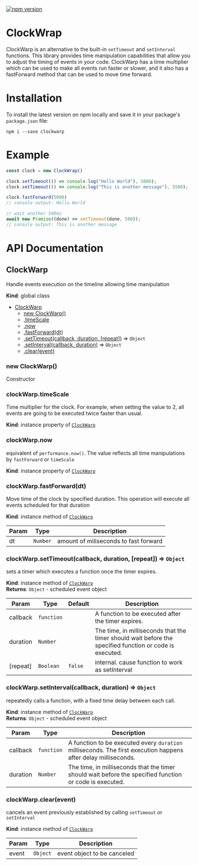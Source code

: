[![npm version](https://badge.fury.io/js/clockwarp.svg)](https://badge.fury.io/js/clockwarp)

# ClockWrap

ClockWarp is an alternative to the built-in `setTimeout` and `setInterval` functions. 
This library provides time manipulation capabilities that allow you to adjust the 
timing of events in your code. ClockWarp has a time multiplier which can be used 
to make all events run faster or slower, and it also has a fastForward method that 
can be used to move time forward. 

# Installation

To install the latest version on npm locally and save it in your package's `package.json` file:

```
npm i --save clockwarp
```

# Example

```js
const clock = new ClockWrap()

clock.setTimeout(() => console.log("Hello World"), 5000);
clock.setTimeout(() => console.log("This is another message"), 5500);

clock.fastForward(5000)
// console output: Hello World

// wait another 500ms
await new Promise((done) => setTimeout(done, 500));
// console output: This is another message
```

# API Documentation

<a name="ClockWarp"></a>

## ClockWarp
Handle events execution on the timeline allowing time manipulation

**Kind**: global class  

* [ClockWarp](#ClockWarp)
    * [new ClockWarp()](#new_ClockWarp_new)
    * [.timeScale](#ClockWarp+timeScale)
    * [.now](#ClockWarp+now)
    * [.fastForward(dt)](#ClockWarp+fastForward)
    * [.setTimeout(callback, duration, [repeat])](#ClockWarp+setTimeout) ⇒ <code>Object</code>
    * [.setInterval(callback, duration)](#ClockWarp+setInterval) ⇒ <code>Object</code>
    * [.clear(event)](#ClockWarp+clear)

<a name="new_ClockWarp_new"></a>

### new ClockWarp()
Constructor

<a name="ClockWarp+timeScale"></a>

### clockWarp.timeScale
Time multiplier for the clock. For example, when setting the value to 2,
all events are going to be executed twice faster than usual.

**Kind**: instance property of [<code>ClockWarp</code>](#ClockWarp)  
<a name="ClockWarp+now"></a>

### clockWarp.now
equivalent of `performance.now()`. The value reflects all time
manipulations by `fastForward` or `timeScale`

**Kind**: instance property of [<code>ClockWarp</code>](#ClockWarp)  
<a name="ClockWarp+fastForward"></a>

### clockWarp.fastForward(dt)
Move time of the clock by specified duration.
This operation will execute all events scheduled for that duration

**Kind**: instance method of [<code>ClockWarp</code>](#ClockWarp)  

| Param | Type | Description |
| --- | --- | --- |
| dt | <code>Number</code> | amount of miliseconds to fast forward |

<a name="ClockWarp+setTimeout"></a>

### clockWarp.setTimeout(callback, duration, [repeat]) ⇒ <code>Object</code>
sets a timer which executes a function once the timer expires.

**Kind**: instance method of [<code>ClockWarp</code>](#ClockWarp)  
**Returns**: <code>Object</code> - scheduled event object  

| Param | Type | Default | Description |
| --- | --- | --- | --- |
| callback | <code>function</code> |  | A function to be executed after the timer expires. |
| duration | <code>Number</code> |  | The time, in milliseconds that the timer should wait before the specified function or code is executed. |
| [repeat] | <code>Boolean</code> | <code>false</code> | internal. cause function to work as setInterval |

<a name="ClockWarp+setInterval"></a>

### clockWarp.setInterval(callback, duration) ⇒ <code>Object</code>
repeatedly calls a function, with a fixed time delay between each call.

**Kind**: instance method of [<code>ClockWarp</code>](#ClockWarp)  
**Returns**: <code>Object</code> - scheduled event object  

| Param | Type | Description |
| --- | --- | --- |
| callback | <code>function</code> | A function to be executed every `duration` milliseconds. The first execution happens after delay milliseconds. |
| duration | <code>Number</code> | The time, in milliseconds that the timer should wait before the specified function or code is executed. |

<a name="ClockWarp+clear"></a>

### clockWarp.clear(event)
cancels an event previously established by
calling `setTimeout` or `setInterval`

**Kind**: instance method of [<code>ClockWarp</code>](#ClockWarp)  

| Param | Type | Description |
| --- | --- | --- |
| event | <code>Object</code> | event object to be canceled |

